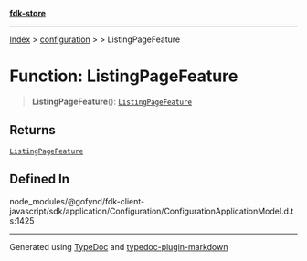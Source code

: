 [**fdk-store**](../../../README.md)
***

[Index](../../../API.md) > [configuration](../../README.md) > [<internal>](../README.md) > ListingPageFeature

# Function: ListingPageFeature

> **ListingPageFeature**(): [`ListingPageFeature`](../type-aliases/type-alias.ListingPageFeature.md)

## Returns

[`ListingPageFeature`](../type-aliases/type-alias.ListingPageFeature.md)

## Defined In

node\_modules/@gofynd/fdk-client-javascript/sdk/application/Configuration/ConfigurationApplicationModel.d.ts:1425

***
Generated using [TypeDoc](https://typedoc.org/) and [typedoc-plugin-markdown](https://www.npmjs.com/package/typedoc-plugin-markdown)

